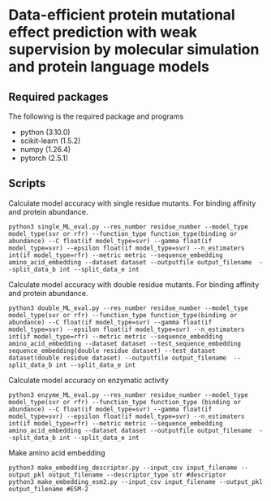 # Data-efficient protein mutational effect prediction with weak supervision by molecular simulation and protein language models

## Required packages
The following is the required package and programs

* python (3.10.0)  
* scikit-learn (1.5.2)  
* numpy (1.26.4)  
* pytorch (2.5.1)  

## Scripts
Calculate model accuracy with single residue mutants. For binding affinity and protein abundance.
~~~
python3 single_ML_eval.py --res_number residue_number --model_type model_type(svr or rfr) --function_type function_type(binding or abundance) --C float(if model_type=svr) --gamma float(if model_type=svr) --epsilon float(if model_type=svr) --n_estimaters int(if model_type=rfr) --metric metric --sequence_embedding amino_acid_embedding --dataset dataset --outputfile output_filename  --split_data_b int --split_data_e int
~~~
Calculate model accuracy with double residue mutants. For binding affinity and protein abundance.
~~~
python3 double_ML_eval.py --res_number residue_number --model_type model_type(svr or rfr) --function_type function_type(binding or abundance) --C float(if model_type=svr) --gamma float(if model_type=svr) --epsilon float(if model_type=svr) --n_estimaters int(if model_type=rfr) --metric metric --sequence_embedding amino_acid_embedding --dataset dataset --test_sequence_embedding sequence_embedding(double residue dataset) --test_dataset dataset(double residue dataset) --outputfile output_filename  --split_data_b int --split_data_e int
~~~
Calculate model accuracy on enzymatic activity
~~~
python3 enzyme_ML_eval.py --res_number residue_number --model_type model_type(svr or rfr) --function_type function_type (binding or abundance) --C float(if model_type=svr) --gamma float(if model_type=svr) --epsilon float(if model_type=svr) --n_estimaters int(if model_type=rfr) --metric metric --sequence_embedding amino_acid_embedding --dataset dataset --outputfile output_filename  --split_data_b int --split_data_e int
~~~

Make amino acid embedding
~~~
python3 make_embedding_descriptor.py --input_csv input_filename --output_pkl output_filename --descriptor_type str #descriptor
python3 make_embedding_esm2.py --input_csv input_filename --output_pkl output_filename #ESM-2
~~~

